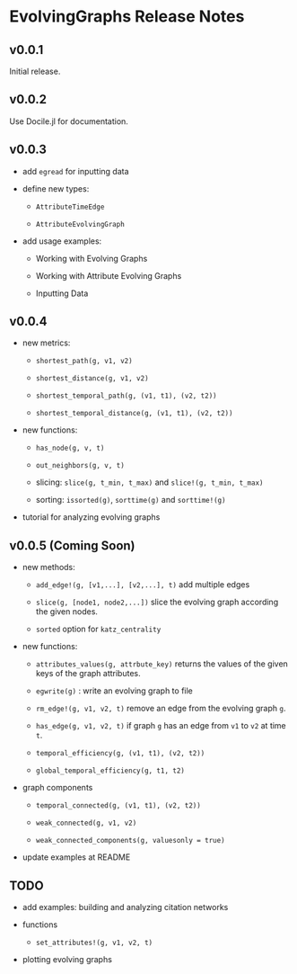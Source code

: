 EvolvingGraphs Release Notes
============================

v0.0.1
------

Initial release.

v0.0.2
------

Use Docile.jl for documentation.

v0.0.3
------

* add `egread` for inputting data

* define new types:

  - `AttributeTimeEdge`
  
  - `AttributeEvolvingGraph`

* add usage examples:

  - Working with Evolving Graphs
  
  - Working with Attribute Evolving Graphs
  
  - Inputting Data

v0.0.4 
-------

* new metrics:

	- `shortest_path(g, v1, v2)`
	
	- `shortest_distance(g, v1, v2)`

	- `shortest_temporal_path(g, (v1, t1), (v2, t2))`

	- `shortest_temporal_distance(g, (v1, t1), (v2, t2))`

* new functions:

    - `has_node(g, v, t)`

	- `out_neighbors(g, v, t)`

	- slicing: `slice(g, t_min, t_max)` and `slice!(g, t_min, t_max)`

	- sorting: `issorted(g)`, `sorttime(g)` and `sorttime!(g)`

* tutorial for analyzing evolving graphs


v0.0.5 (Coming Soon)
--------------------

* new methods:

	- `add_edge!(g, [v1,...], [v2,...], t)` add multiple edges

	- `slice(g, [node1, node2,...])` slice the evolving graph
      according the given nodes.
			
	- `sorted` option for `katz_centrality` 

* new functions:
	
	- `attributes_values(g, attrbute_key)` returns the values of
	  the given keys of the graph attributes.

	- `egwrite(g)` : write an evolving graph to file

	- `rm_edge!(g, v1, v2, t)` remove an edge from the evolving graph `g`.

	- `has_edge(g, v1, v2, t)` if graph `g` has an edge from `v1` to
      `v2` at time `t`.

	- `temporal_efficiency(g, (v1, t1), (v2, t2))`

	- `global_temporal_efficiency(g, t1, t2)`

* graph components

	- `temporal_connected(g, (v1, t1), (v2, t2))`

	- `weak_connected(g, v1, v2)`

	- `weak_connected_components(g, valuesonly = true)`

* update examples at README


TODO
----

* add examples: building and analyzing citation networks

* functions

	- `set_attributes!(g, v1, v2, t)`

* plotting evolving graphs



